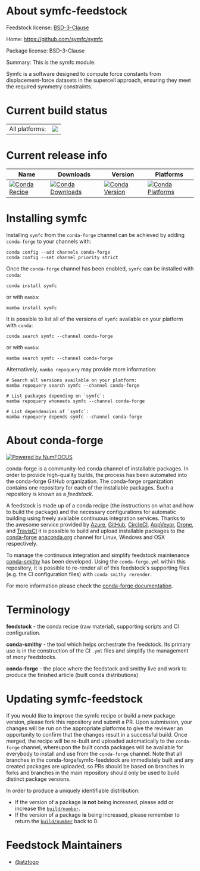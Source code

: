About symfc-feedstock
=====================

Feedstock license: [BSD-3-Clause](https://github.com/conda-forge/symfc-feedstock/blob/main/LICENSE.txt)

Home: https://github.com/symfc/symfc

Package license: BSD-3-Clause

Summary: This is the symfc module.

Symfc is a software designed to compute force constants from
displacement-force datasets in the supercell approach, ensuring they meet
the required symmetry constraints.


Current build status
====================


<table><tr><td>All platforms:</td>
    <td>
      <a href="https://dev.azure.com/conda-forge/feedstock-builds/_build/latest?definitionId=22534&branchName=main">
        <img src="https://dev.azure.com/conda-forge/feedstock-builds/_apis/build/status/symfc-feedstock?branchName=main">
      </a>
    </td>
  </tr>
</table>

Current release info
====================

| Name | Downloads | Version | Platforms |
| --- | --- | --- | --- |
| [![Conda Recipe](https://img.shields.io/badge/recipe-symfc-green.svg)](https://anaconda.org/conda-forge/symfc) | [![Conda Downloads](https://img.shields.io/conda/dn/conda-forge/symfc.svg)](https://anaconda.org/conda-forge/symfc) | [![Conda Version](https://img.shields.io/conda/vn/conda-forge/symfc.svg)](https://anaconda.org/conda-forge/symfc) | [![Conda Platforms](https://img.shields.io/conda/pn/conda-forge/symfc.svg)](https://anaconda.org/conda-forge/symfc) |

Installing symfc
================

Installing `symfc` from the `conda-forge` channel can be achieved by adding `conda-forge` to your channels with:

```
conda config --add channels conda-forge
conda config --set channel_priority strict
```

Once the `conda-forge` channel has been enabled, `symfc` can be installed with `conda`:

```
conda install symfc
```

or with `mamba`:

```
mamba install symfc
```

It is possible to list all of the versions of `symfc` available on your platform with `conda`:

```
conda search symfc --channel conda-forge
```

or with `mamba`:

```
mamba search symfc --channel conda-forge
```

Alternatively, `mamba repoquery` may provide more information:

```
# Search all versions available on your platform:
mamba repoquery search symfc --channel conda-forge

# List packages depending on `symfc`:
mamba repoquery whoneeds symfc --channel conda-forge

# List dependencies of `symfc`:
mamba repoquery depends symfc --channel conda-forge
```


About conda-forge
=================

[![Powered by
NumFOCUS](https://img.shields.io/badge/powered%20by-NumFOCUS-orange.svg?style=flat&colorA=E1523D&colorB=007D8A)](https://numfocus.org)

conda-forge is a community-led conda channel of installable packages.
In order to provide high-quality builds, the process has been automated into the
conda-forge GitHub organization. The conda-forge organization contains one repository
for each of the installable packages. Such a repository is known as a *feedstock*.

A feedstock is made up of a conda recipe (the instructions on what and how to build
the package) and the necessary configurations for automatic building using freely
available continuous integration services. Thanks to the awesome service provided by
[Azure](https://azure.microsoft.com/en-us/services/devops/), [GitHub](https://github.com/),
[CircleCI](https://circleci.com/), [AppVeyor](https://www.appveyor.com/),
[Drone](https://cloud.drone.io/welcome), and [TravisCI](https://travis-ci.com/)
it is possible to build and upload installable packages to the
[conda-forge](https://anaconda.org/conda-forge) [anaconda.org](https://anaconda.org/)
channel for Linux, Windows and OSX respectively.

To manage the continuous integration and simplify feedstock maintenance
[conda-smithy](https://github.com/conda-forge/conda-smithy) has been developed.
Using the ``conda-forge.yml`` within this repository, it is possible to re-render all of
this feedstock's supporting files (e.g. the CI configuration files) with ``conda smithy rerender``.

For more information please check the [conda-forge documentation](https://conda-forge.org/docs/).

Terminology
===========

**feedstock** - the conda recipe (raw material), supporting scripts and CI configuration.

**conda-smithy** - the tool which helps orchestrate the feedstock.
                   Its primary use is in the construction of the CI ``.yml`` files
                   and simplify the management of *many* feedstocks.

**conda-forge** - the place where the feedstock and smithy live and work to
                  produce the finished article (built conda distributions)


Updating symfc-feedstock
========================

If you would like to improve the symfc recipe or build a new
package version, please fork this repository and submit a PR. Upon submission,
your changes will be run on the appropriate platforms to give the reviewer an
opportunity to confirm that the changes result in a successful build. Once
merged, the recipe will be re-built and uploaded automatically to the
`conda-forge` channel, whereupon the built conda packages will be available for
everybody to install and use from the `conda-forge` channel.
Note that all branches in the conda-forge/symfc-feedstock are
immediately built and any created packages are uploaded, so PRs should be based
on branches in forks and branches in the main repository should only be used to
build distinct package versions.

In order to produce a uniquely identifiable distribution:
 * If the version of a package **is not** being increased, please add or increase
   the [``build/number``](https://docs.conda.io/projects/conda-build/en/latest/resources/define-metadata.html#build-number-and-string).
 * If the version of a package **is** being increased, please remember to return
   the [``build/number``](https://docs.conda.io/projects/conda-build/en/latest/resources/define-metadata.html#build-number-and-string)
   back to 0.

Feedstock Maintainers
=====================

* [@atztogo](https://github.com/atztogo/)

